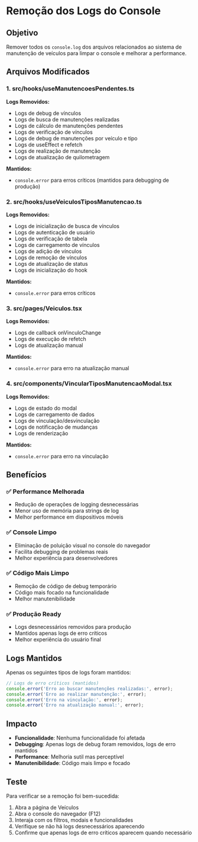 # Remoção dos Logs do Console

## Objetivo

Remover todos os `console.log` dos arquivos relacionados ao sistema de manutenção de veículos para limpar o console e melhorar a performance.

## Arquivos Modificados

### 1. src/hooks/useManutencoesPendentes.ts

**Logs Removidos:**
- Logs de debug de vínculos
- Logs de busca de manutenções realizadas
- Logs de cálculo de manutenções pendentes
- Logs de verificação de vínculos
- Logs de debug de manutenções por veículo e tipo
- Logs de useEffect e refetch
- Logs de realização de manutenção
- Logs de atualização de quilometragem

**Mantidos:**
- `console.error` para erros críticos (mantidos para debugging de produção)

### 2. src/hooks/useVeiculosTiposManutencao.ts

**Logs Removidos:**
- Logs de inicialização de busca de vínculos
- Logs de autenticação de usuário
- Logs de verificação de tabela
- Logs de carregamento de vínculos
- Logs de adição de vínculos
- Logs de remoção de vínculos
- Logs de atualização de status
- Logs de inicialização do hook

**Mantidos:**
- `console.error` para erros críticos

### 3. src/pages/Veiculos.tsx

**Logs Removidos:**
- Logs de callback onVinculoChange
- Logs de execução de refetch
- Logs de atualização manual

**Mantidos:**
- `console.error` para erro na atualização manual

### 4. src/components/VincularTiposManutencaoModal.tsx

**Logs Removidos:**
- Logs de estado do modal
- Logs de carregamento de dados
- Logs de vinculação/desvinculação
- Logs de notificação de mudanças
- Logs de renderização

**Mantidos:**
- `console.error` para erro na vinculação

## Benefícios

### ✅ **Performance Melhorada**
- Redução de operações de logging desnecessárias
- Menor uso de memória para strings de log
- Melhor performance em dispositivos móveis

### ✅ **Console Limpo**
- Eliminação de poluição visual no console do navegador
- Facilita debugging de problemas reais
- Melhor experiência para desenvolvedores

### ✅ **Código Mais Limpo**
- Remoção de código de debug temporário
- Código mais focado na funcionalidade
- Melhor manutenibilidade

### ✅ **Produção Ready**
- Logs desnecessários removidos para produção
- Mantidos apenas logs de erro críticos
- Melhor experiência do usuário final

## Logs Mantidos

Apenas os seguintes tipos de logs foram mantidos:

```typescript
// Logs de erro críticos (mantidos)
console.error('Erro ao buscar manutenções realizadas:', error);
console.error('Erro ao realizar manutenção:', error);
console.error('Erro na vinculação:', error);
console.error('Erro na atualização manual:', error);
```

## Impacto

- **Funcionalidade**: Nenhuma funcionalidade foi afetada
- **Debugging**: Apenas logs de debug foram removidos, logs de erro mantidos
- **Performance**: Melhoria sutil mas perceptível
- **Manutenibilidade**: Código mais limpo e focado

## Teste

Para verificar se a remoção foi bem-sucedida:

1. Abra a página de Veículos
2. Abra o console do navegador (F12)
3. Interaja com os filtros, modais e funcionalidades
4. Verifique se não há logs desnecessários aparecendo
5. Confirme que apenas logs de erro críticos aparecem quando necessário 